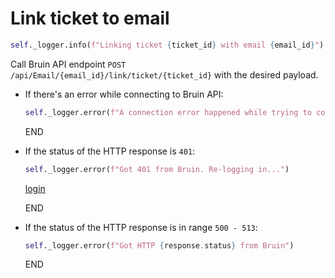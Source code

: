 # Link ticket to email

```python
self._logger.info(f"Linking ticket {ticket_id} with email {email_id}")
```

Call Bruin API endpoint `POST /api/Email/{email_id}/link/ticket/{ticket_id}` with the desired payload.

* If there's an error while connecting to Bruin API:
  ```python
  self._logger.error(f"A connection error happened while trying to connect to Bruin API -> {e}")
  ```
  END

* If the status of the HTTP response is `401`:
  ```python
  self._logger.error(f"Got 401 from Bruin. Re-logging in...")
  ```
  [login](../../clients/bruin_client/login.md)

  END

* If the status of the HTTP response is in range `500 - 513`:
  ```python
  self._logger.error(f"Got HTTP {response.status} from Bruin")
  ```
  END